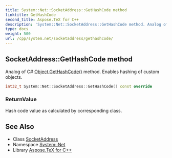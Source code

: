 ```yaml
---
title: System::Net::SocketAddress::GetHashCode method
linktitle: GetHashCode
second_title: Aspose.TeX for C++
description: 'System::Net::SocketAddress::GetHashCode method. Analog of C# Object.GetHashCode() method. Enables hashing of custom objects in C++.'
type: docs
weight: 500
url: /cpp/system.net/socketaddress/gethashcode/
---
```

## SocketAddress::GetHashCode method


Analog of C# [Object.GetHashCode()](../../../system/object/gethashcode/) method. Enables hashing of custom objects.

```cpp
int32_t System::Net::SocketAddress::GetHashCode() const override
```


### ReturnValue

Hash code value as calculated by corresponding class.

## See Also

* Class [SocketAddress](../)
* Namespace [System::Net](../../)
* Library [Aspose.TeX for C++](../../../)
